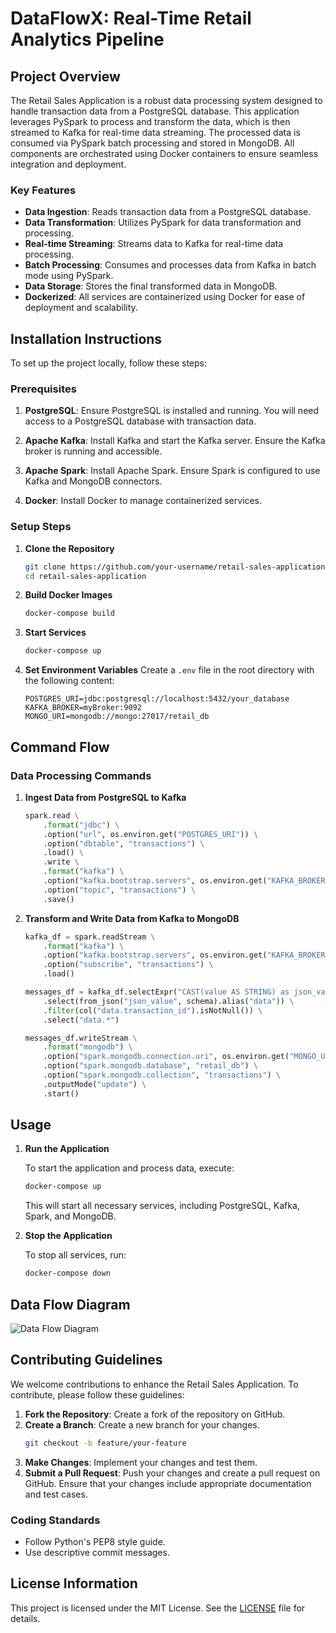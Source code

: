 # DataFlowX: Real-Time Retail Analytics Pipeline

## Project Overview

The Retail Sales Application is a robust data processing system designed to handle transaction data from a PostgreSQL database. This application leverages PySpark to process and transform the data, which is then streamed to Kafka for real-time data streaming. The processed data is consumed via PySpark batch processing and stored in MongoDB. All components are orchestrated using Docker containers to ensure seamless integration and deployment.

### Key Features
- **Data Ingestion**: Reads transaction data from a PostgreSQL database.
- **Data Transformation**: Utilizes PySpark for data transformation and processing.
- **Real-time Streaming**: Streams data to Kafka for real-time data processing.
- **Batch Processing**: Consumes and processes data from Kafka in batch mode using PySpark.
- **Data Storage**: Stores the final transformed data in MongoDB.
- **Dockerized**: All services are containerized using Docker for ease of deployment and scalability.

## Installation Instructions

To set up the project locally, follow these steps:

### Prerequisites

1. **PostgreSQL**: Ensure PostgreSQL is installed and running. You will need access to a PostgreSQL database with transaction data.

2. **Apache Kafka**: Install Kafka and start the Kafka server. Ensure the Kafka broker is running and accessible.

3. **Apache Spark**: Install Apache Spark. Ensure Spark is configured to use Kafka and MongoDB connectors.

4. **Docker**: Install Docker to manage containerized services.

### Setup Steps

1. **Clone the Repository**
   ```bash
   git clone https://github.com/your-username/retail-sales-application.git
   cd retail-sales-application
   ```

2. **Build Docker Images**
   ```bash
   docker-compose build
   ```

3. **Start Services**
   ```bash
   docker-compose up
   ```

4. **Set Environment Variables**
   Create a `.env` file in the root directory with the following content:
   ```env
   POSTGRES_URI=jdbc:postgresql://localhost:5432/your_database
   KAFKA_BROKER=myBroker:9092
   MONGO_URI=mongodb://mongo:27017/retail_db
   ```

## Command Flow

### Data Processing Commands

1. **Ingest Data from PostgreSQL to Kafka**
   ```python
   spark.read \
       .format("jdbc") \
       .option("url", os.environ.get("POSTGRES_URI")) \
       .option("dbtable", "transactions") \
       .load() \
       .write \
       .format("kafka") \
       .option("kafka.bootstrap.servers", os.environ.get("KAFKA_BROKER")) \
       .option("topic", "transactions") \
       .save()
   ```

2. **Transform and Write Data from Kafka to MongoDB**
   ```python
   kafka_df = spark.readStream \
       .format("kafka") \
       .option("kafka.bootstrap.servers", os.environ.get("KAFKA_BROKER")) \
       .option("subscribe", "transactions") \
       .load()

   messages_df = kafka_df.selectExpr("CAST(value AS STRING) as json_value") \
       .select(from_json("json_value", schema).alias("data")) \
       .filter(col("data.transaction_id").isNotNull()) \
       .select("data.*")

   messages_df.writeStream \
       .format("mongodb") \
       .option("spark.mongodb.connection.uri", os.environ.get("MONGO_URI")) \
       .option("spark.mongodb.database", "retail_db") \
       .option("spark.mongodb.collection", "transactions") \
       .outputMode("update") \
       .start()
   ```

## Usage

1. **Run the Application**

   To start the application and process data, execute:
   ```bash
   docker-compose up
   ```

   This will start all necessary services, including PostgreSQL, Kafka, Spark, and MongoDB.

2. **Stop the Application**

   To stop all services, run:
   ```bash
   docker-compose down
   ```

## Data Flow Diagram

![Data Flow Diagram](path/to/data-flow-diagram.png)

## Contributing Guidelines

We welcome contributions to enhance the Retail Sales Application. To contribute, please follow these guidelines:

1. **Fork the Repository**: Create a fork of the repository on GitHub.
2. **Create a Branch**: Create a new branch for your changes.
   ```bash
   git checkout -b feature/your-feature
   ```
3. **Make Changes**: Implement your changes and test them.
4. **Submit a Pull Request**: Push your changes and create a pull request on GitHub. Ensure that your changes include appropriate documentation and test cases.

### Coding Standards
- Follow Python's PEP8 style guide.
- Use descriptive commit messages.

## License Information

This project is licensed under the MIT License. See the [LICENSE](LICENSE) file for details.


